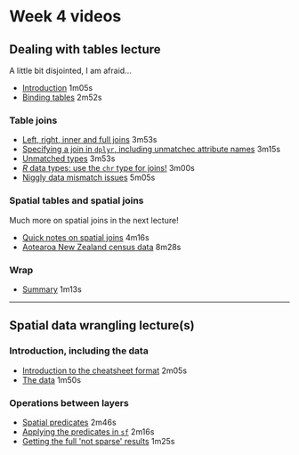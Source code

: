 # Week 4 videos
## Dealing with tables lecture
A little bit disjointed, I am afraid...

+ [Introduction](https://southosullivan.com/geog315/video/week-04-lecture-01/geog315-07-2022-dealing-with-tables-01.mp4) 1m05s
+ [Binding tables](https://southosullivan.com/geog315/video/week-04-lecture-01/geog315-07-2022-dealing-with-tables-02.mp4) 2m52s

### Table joins
+ [Left, right, inner and full joins](https://southosullivan.com/geog315/video/week-04-lecture-01/geog315-07-2022-dealing-with-tables-03.mp4) 3m53s
+ [Specifying a join in `dplyr`, including unmatchec attribute names](https://southosullivan.com/geog315/video/week-04-lecture-01/geog315-07-2022-dealing-with-tables-04.mp4) 3m15s
+ [Unmatched types](https://southosullivan.com/geog315/video/week-04-lecture-01/geog315-07-2022-dealing-with-tables-05.mp4) 3m53s
+ [_R_ data types: use the `chr` type for joins!](https://southosullivan.com/geog315/video/week-04-lecture-01/geog315-07-2022-dealing-with-tables-06.mp4) 3m00s
+ [Niggly data mismatch issues](https://southosullivan.com/geog315/video/week-04-lecture-01/geog315-07-2022-dealing-with-tables-07.mp4) 5m05s

### Spatial tables and spatial joins
Much more on spatial joins in the next lecture!

+ [Quick notes on spatial joins](https://southosullivan.com/geog315/video/week-04-lecture-01/geog315-07-2022-dealing-with-tables-08.mp4) 4m16s
+ [Aotearoa New Zealand census data](https://southosullivan.com/geog315/video/week-04-lecture-01/geog315-07-2022-dealing-with-tables-09.mp4) 8m28s

### Wrap
+ [Summary](https://southosullivan.com/geog315/video/week-04-lecture-01/geog315-07-2022-dealing-with-tables-10.mp4) 1m13s

***

## Spatial data wrangling lecture(s)
### Introduction, including the data
+ [Introduction to the cheatsheet format](https://southosullivan.com/geog315/video/week-04-lecture-02/geog315-08-2022-spatial-data-wrangling-1.mp4) 2m05s
+ [The data](https://southosullivan.com/geog315/video/week-04-lecture-02/geog315-08-2022-spatial-data-wrangling-2.mp4) 1m50s

### Operations between layers
+ [Spatial predicates](https://southosullivan.com/geog315/video/week-04-lecture-02/geog315-08-2022-spatial-data-wrangling-3.mp4) 2m46s
+ [Applying the predicates in `sf`](https://southosullivan.com/geog315/video/week-04-lecture-02/geog315-08-2022-spatial-data-wrangling-4.mp4) 2m16s
+ [Getting the full 'not sparse' results](https://southosullivan.com/geog315/video/week-04-lecture-02/geog315-08-2022-spatial-data-wrangling-5.mp4) 1m25s
